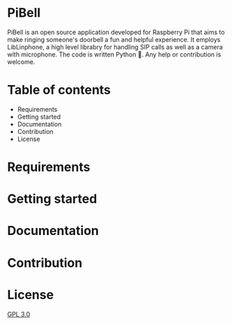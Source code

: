# PiBell

PiBell is an open source application developed for Raspberry Pi that aims to make ringing someone's doorbell a fun and helpful experience. It employs LibLinphone, a high level librabry for handling SIP calls as well as a camera with microphone. The code is written Python 🐍.
Any help or contribution is welcome. 

# Table of contents
* Requirements
* Getting started
* Documentation
* Contribution
* License


# Requirements
# Getting started
# Documentation
# Contribution
# License
[GPL 3.0](https://github.com/ErikHD/PiBell/blob/master/LICENSE)
